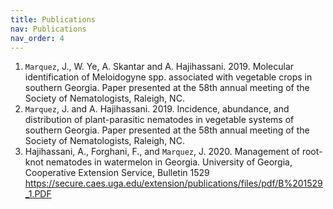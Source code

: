 ```yaml
---
title: Publications
nav: Publications
nav_order: 4
---
```

1.  `Marquez`, J., W. Ye, A. Skantar and A. Hajihassani. 2019. Molecular identification of Meloidogyne spp. associated with vegetable crops in southern Georgia. Paper presented at the 58th annual meeting of the Society of Nematologists, Raleigh, NC.
2.  `Marquez`, J. and A. Hajihassani. 2019. Incidence, abundance, and distribution of plant-parasitic nematodes in vegetable systems of southern Georgia. Paper presented at the 58th annual meeting of the Society of Nematologists, Raleigh, NC.
3. Hajihassani, A., Forghani, F., and `Marquez`, J. 2020. Management of root-knot nematodes in watermelon in Georgia. University of Georgia, Cooperative Extension Service, Bulletin 1529 <https://secure.caes.uga.edu/extension/publications/files/pdf/B%201529_1.PDF>